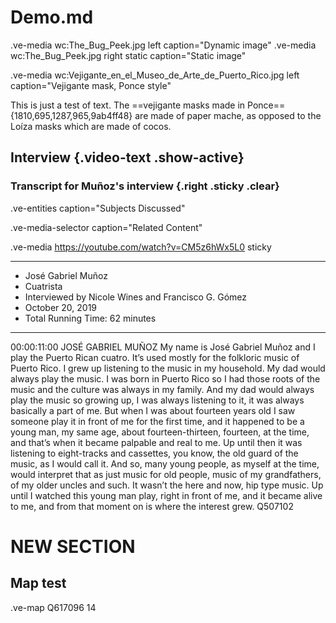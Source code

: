 # Demo.md


.ve-media wc:The_Bug_Peek.jpg left caption="Dynamic image"
.ve-media wc:The_Bug_Peek.jpg right static caption="Static image"

.ve-media wc:Vejigante_en_el_Museo_de_Arte_de_Puerto_Rico.jpg  left caption="Vejigante mask, Ponce style"

This is just a test of text. The ==vejigante masks made in Ponce=={1810,695,1287,965,9ab4ff48} are made of paper mache, as opposed to the Loíza masks which are made of cocos. 


## Interview {.video-text .show-active}

### Transcript for Muñoz's interview {.right .sticky .clear}

.ve-entities caption="Subjects Discussed"

.ve-media-selector caption="Related Content"

.ve-media https://youtube.com/watch?v=CM5z6hWx5L0 sticky

----
- José Gabriel Muñoz
- Cuatrista
- Interviewed by Nicole Wines and Francisco G. Gómez
- October 20, 2019
- Total Running Time: 62 minutes
----

00:00:11:00	JOSÉ GABRIEL MUÑOZ
My name is José Gabriel Muñoz and I play the Puerto Rican cuatro. It’s used mostly for the folkloric music of Puerto Rico. I grew up listening to the music in my household. My dad would always play the music. I was born in Puerto Rico so I had those roots of the music and the culture was always in my family. And my dad would always play the music so growing up, I was always listening to it, it was always basically a part of me. But when I was about fourteen years old I saw someone play it in front of me for the first time, and it happened to be a young man, my same age, about fourteen-thirteen, fourteen, at the time, and that’s when it became palpable and real to me. Up until then it was listening to eight-tracks and cassettes, you know, the old guard of the music, as I would call it. And so, many young people, as myself at the time, would interpret that as just music for old people, music of my grandfathers, of my older uncles and such. It wasn’t the here and now, hip type music. Up until I watched this young man play, right in front of me, and it became alive to me, and from that moment on is where the interest grew.
Q507102

# NEW SECTION

## Map test

.ve-map Q617096 14